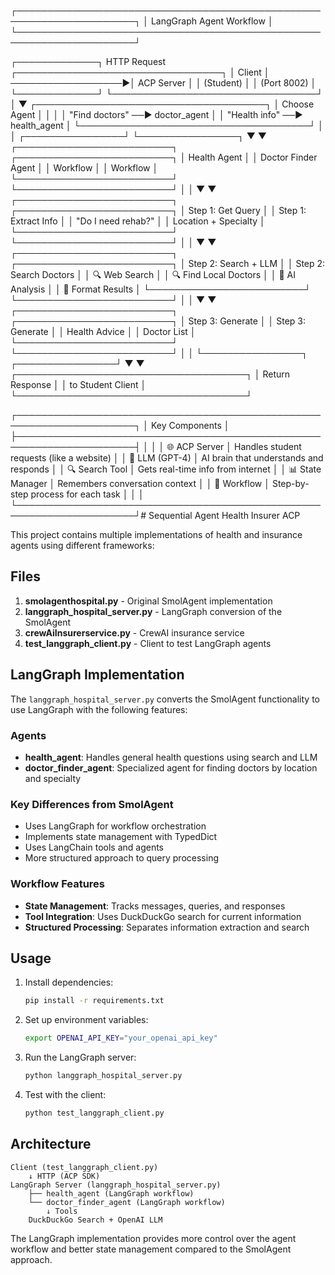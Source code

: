 ┌─────────────────────────────────────────────────────────────────────┐
│                    LangGraph Agent Workflow                         │
└─────────────────────────────────────────────────────────────────────┘

┌─────────────┐    HTTP Request    ┌─────────────────────────────────┐
│   Client    │ ──────────────────▶│        ACP Server               │
│ (Student)   │                    │        (Port 8002)              │
└─────────────┘                    └─────────────────────────────────┘
                                                   │
                                                   ▼
                        ┌─────────────────────────────────────┐
                        │         Choose Agent                │
                        │                                     │
                        │  "Find doctors" ──▶ doctor_agent   │
                        │  "Health info"  ──▶ health_agent   │
                        └─────────────────────────────────────┘
                                      │            │
                     ┌────────────────┘            └────────────────┐
                     ▼                                              ▼
        ┌─────────────────────────┐                   ┌─────────────────────────┐
        │    Health Agent         │                   │   Doctor Finder Agent   │
        │    Workflow             │                   │   Workflow              │
        └─────────────────────────┘                   └─────────────────────────┘
                     │                                              │
                     ▼                                              ▼
        ┌─────────────────────────┐                   ┌─────────────────────────┐
        │  Step 1: Get Query      │                   │  Step 1: Extract Info   │
        │  "Do I need rehab?"     │                   │  Location + Specialty   │
        └─────────────────────────┘                   └─────────────────────────┘
                     │                                              │
                     ▼                                              ▼
        ┌─────────────────────────┐                   ┌─────────────────────────┐
        │  Step 2: Search + LLM   │                   │  Step 2: Search Doctors │
        │  🔍 Web Search          │                   │  🔍 Find Local Doctors  │
        │  🤖 AI Analysis         │                   │  🤖 Format Results      │
        └─────────────────────────┘                   └─────────────────────────┘
                     │                                              │
                     ▼                                              ▼
        ┌─────────────────────────┐                   ┌─────────────────────────┐
        │  Step 3: Generate       │                   │  Step 3: Generate       │
        │  Health Advice          │                   │  Doctor List            │
        └─────────────────────────┘                   └─────────────────────────┘
                     │                                              │
                     └────────────────┐            ┌────────────────┘
                                      ▼            ▼
                        ┌─────────────────────────────────────┐
                        │        Return Response              │
                        │     to Student Client               │
                        └─────────────────────────────────────┘

┌─────────────────────────────────────────────────────────────────────┐
│                        Key Components                                │
├─────────────────────────────────────────────────────────────────────┤
│                                                                     │
│  🌐 ACP Server     │  Handles student requests (like a website)     │
│  🤖 LLM (GPT-4)    │  AI brain that understands and responds        │
│  🔍 Search Tool    │  Gets real-time info from internet             │
│  📊 State Manager  │  Remembers conversation context                 │
│  🔄 Workflow       │  Step-by-step process for each task             │
│                                                                     │
└─────────────────────────────────────────────────────────────────────┘# Sequential Agent Health Insurer ACP

This project contains multiple implementations of health and insurance agents using different frameworks:

## Files

1. **smolagenthospital.py** - Original SmolAgent implementation
2. **langgraph_hospital_server.py** - LangGraph conversion of the SmolAgent
3. **crewAiInsurerservice.py** - CrewAI insurance service
4. **test_langgraph_client.py** - Client to test LangGraph agents

## LangGraph Implementation

The `langgraph_hospital_server.py` converts the SmolAgent functionality to use LangGraph with the following features:

### Agents
- **health_agent**: Handles general health questions using search and LLM
- **doctor_finder_agent**: Specialized agent for finding doctors by location and specialty

### Key Differences from SmolAgent
- Uses LangGraph for workflow orchestration
- Implements state management with TypedDict
- Uses LangChain tools and agents
- More structured approach to query processing

### Workflow Features
- **State Management**: Tracks messages, queries, and responses
- **Tool Integration**: Uses DuckDuckGo search for current information
- **Structured Processing**: Separates information extraction and search

## Usage

1. Install dependencies:
   ```bash
   pip install -r requirements.txt
   ```

2. Set up environment variables:
   ```bash
   export OPENAI_API_KEY="your_openai_api_key"
   ```

3. Run the LangGraph server:
   ```bash
   python langgraph_hospital_server.py
   ```

4. Test with the client:
   ```bash
   python test_langgraph_client.py
   ```

## Architecture

```
Client (test_langgraph_client.py)
    ↓ HTTP (ACP SDK)
LangGraph Server (langgraph_hospital_server.py)
    ├── health_agent (LangGraph workflow)
    └── doctor_finder_agent (LangGraph workflow)
        ↓ Tools
    DuckDuckGo Search + OpenAI LLM
```

The LangGraph implementation provides more control over the agent workflow and better state management compared to the SmolAgent approach.